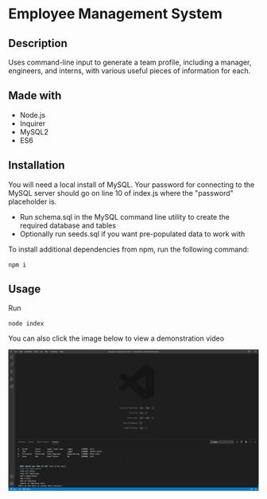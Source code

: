 # Employee Management System

## Description

Uses command-line input to generate a team profile, including a manager, engineers, and interns, with various useful pieces of information for each.

## Made with
- Node.js
- Inquirer
- MySQL2
- ES6

## Installation

You will need a local install of MySQL. Your password for connecting to the MySQL server should go on line 10 of index.js where the "password" placeholder is.

- Run schema.sql in the MySQL command line utility to create the required database and tables
- Optionally run seeds.sql if you want pre-populated data to work with

To install additional dependencies from npm, run the following command:

```
npm i
```

## Usage

Run
```
node index
```
You can also click the image below to view a demonstration video

[![watch the demonstration video](./assets/images/employee-management-system.png)](https://drive.google.com/file/d/1Ildnt6GeUYOhvqzmZhL-G4zzroEy0yzt/view?usp=sharing)
